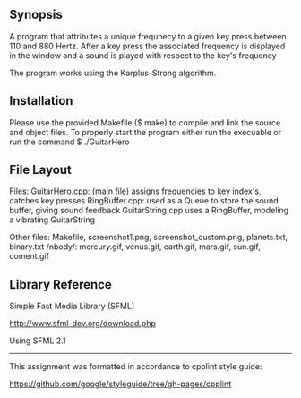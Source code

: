 ## Synopsis

A program that attributes a unique frequnecy to a given key press between 110 and 880 Hertz. After a key press the associated frequency is displayed in the window and a sound is played with respect to the key's frequency

The program works using the Karplus-Strong algorithm.

## Installation

Please use the provided Makefile ($ make) to compile and link the source and object files.
To properly start the program either  run the execuable or run the command $ ./GuitarHero

## File Layout
Files:
GuitarHero.cpp: (main file) assigns frequencies to key index's, catches key presses
RingBuffer.cpp: used as a Queue to store the sound buffer, giving sound feedback
GuitarString.cpp uses a RingBuffer, modeling a vibrating GuitarString

Other files: Makefile, screenshot1.png, screenshot_custom.png, planets.txt, binary.txt
/nbody/: mercury.gif, venus.gif, earth.gif, mars.gif, sun.gif, coment.gif

## Library Reference

Simple Fast Media Library (SFML)

http://www.sfml-dev.org/download.php

Using SFML 2.1

--------------------------------------------------------------------
This assignment was formatted in accordance to cpplint style guide:

https://github.com/google/styleguide/tree/gh-pages/cpplint
